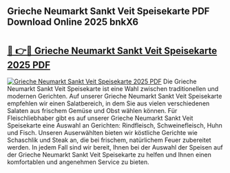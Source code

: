 ## Grieche Neumarkt Sankt Veit Speisekarte PDF Download Online 2025 bnkX6

# <h2><a href="http://gcc9xp7.nevu.top/?p=Grieche+Neumarkt+Sankt+Veit+Speisekarte">🔗 👉🔴 Grieche Neumarkt Sankt Veit Speisekarte 2025 PDF</a></h2>

[![Grieche Neumarkt Sankt Veit Speisekarte 2025 PDF](https://i.imgur.com/dBaPXMq.png)](http://gcc9xp7.nevu.top/?p=Grieche+Neumarkt+Sankt+Veit+Speisekarte)
Die Grieche Neumarkt Sankt Veit Speisekarte ist eine Wahl zwischen traditionellen und modernen Gerichten. Auf unserer Grieche Neumarkt Sankt Veit Speisekarte empfehlen wir einen Salatbereich, in dem Sie aus vielen verschiedenen Salaten aus frischem Gemüse und Obst wählen können. Für Fleischliebhaber gibt es auf unserer Grieche Neumarkt Sankt Veit Speisekarte eine Auswahl an Gerichten: Rindfleisch, Schweinefleisch, Huhn und Fisch. Unseren Auserwählten bieten wir köstliche Gerichte wie Schaschlik und Steak an, die bei frischem, natürlichem Feuer zubereitet werden. In jedem Fall sind wir bereit, Ihnen bei der Auswahl der Speisen auf der Grieche Neumarkt Sankt Veit Speisekarte zu helfen und Ihnen einen komfortablen und angenehmen Service zu bieten.
